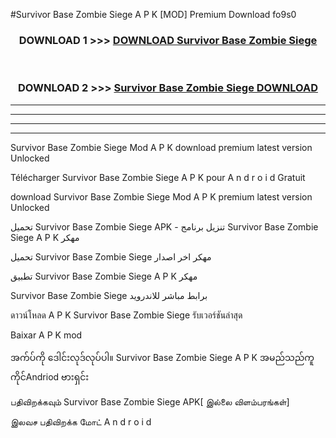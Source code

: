 #Survivor Base Zombie Siege  A P K [MOD] Premium Download fo9s0



<div align="center">

<h3>DOWNLOAD 1 >>> <a href="https://teeasianyam.web.app?sq=Survivor Base Zombie Siege ">DOWNLOAD Survivor Base Zombie Siege  </a></h3><br>

<h3>DOWNLOAD 2 >>> <a href="https://teeasianyam.web.app?sq=Survivor Base Zombie Siege  ">Survivor Base Zombie Siege   DOWNLOAD </a></h3>

</div>


----------------------------------------------------------

----------------------------------------------------------

----------------------------------------------------------

----------------------------------------------------------


Survivor Base Zombie Siege   Mod A P K download premium latest version Unlocked

Télécharger Survivor Base Zombie Siege   A P K pour A n d r o i d Gratuit

download Survivor Base Zombie Siege   Mod A P K premium latest version Unlocked

تحميل Survivor Base Zombie Siege   APK - تنزيل برنامج Survivor Base Zombie Siege   A P K مهكر

تحميل Survivor Base Zombie Siege   مهكر اخر اصدار

تطبيق Survivor Base Zombie Siege   A P K مهكر

Survivor Base Zombie Siege   برابط مباشر للاندرويد

ดาวน์โหลด A P K Survivor Base Zombie Siege   รับเวอร์ชันล่าสุด

Baixar A P K mod

အက်ပ်ကို ဒေါင်းလုဒ်လုပ်ပါ။ Survivor Base Zombie Siege   A P K အမည်သည်ကူကိုင်Andriod ဗားရှင်း

பதிவிறக்கவும் Survivor Base Zombie Siege   APK[ இல்லை விளம்பரங்கள்] 
 
இலவச பதிவிறக்க மோட் A n d r o i d



